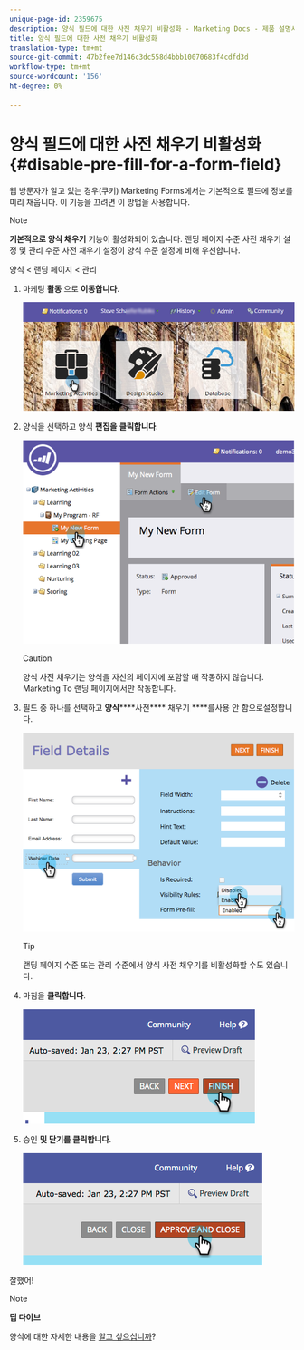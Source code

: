 ```yaml
---
unique-page-id: 2359675
description: 양식 필드에 대한 사전 채우기 비활성화 - Marketing Docs - 제품 설명서
title: 양식 필드에 대한 사전 채우기 비활성화
translation-type: tm+mt
source-git-commit: 47b2fee7d146c3dc558d4bbb10070683f4cdfd3d
workflow-type: tm+mt
source-wordcount: '156'
ht-degree: 0%

---
```



# 양식 필드에 대한 사전 채우기 비활성화 {#disable-pre-fill-for-a-form-field}

웹 방문자가 알고 있는 경우(쿠키) Marketing Forms에서는 기본적으로 필드에 정보를 미리 채웁니다. 이 기능을 끄려면 이 방법을 사용합니다.

>[!NOTE]
>
>**기본적으로 양식 채우기** 기능이 활성화되어 있습니다. 랜딩 페이지 수준 사전 채우기 설정 및 관리 수준 사전 채우기 설정이 양식 수준 설정에 비해 우선합니다.
>
>양식 &lt; 랜딩 페이지 &lt; 관리

1. 마케팅 **활동** 으로 **이동합니다**.

   ![](assets/login-marketing-activities-7.png)

1. 양식을 선택하고 양식 **편집을** **클릭합니다**.

   ![](assets/image2014-9-15-14-3a26-3a46.png)

   >[!CAUTION]
   >
   >양식 사전 채우기는 양식을 자신의 페이지에 포함할 때 작동하지 않습니다. Marketing To 랜딩 페이지에서만 작동합니다.

1. 필드 중 하나를 선택하고 **양식******&#x200B;사전&#x200B;**** 채우기 ****&#x200B;를사용 안 함으로설정합니다.

   ![](assets/image2014-9-15-14-3a26-3a54.png)

   >[!TIP]
   >
   >랜딩 페이지 수준 또는 관리 수준에서 양식 사전 채우기를 비활성화할 수도 있습니다.

1. 마침을 **클릭합니다**.

   ![](assets/image2014-9-15-14-3a27-3a1.png)

1. 승인 **및 닫기를 클릭합니다**.

   ![](assets/image2014-9-15-14-3a27-3a6.png)

잘했어!

>[!NOTE]
>
>**딥 다이브**
>
>양식에 대한 자세한 내용을 [알고 싶으십니까](http://docs.marketo.com/display/docs/forms)?

